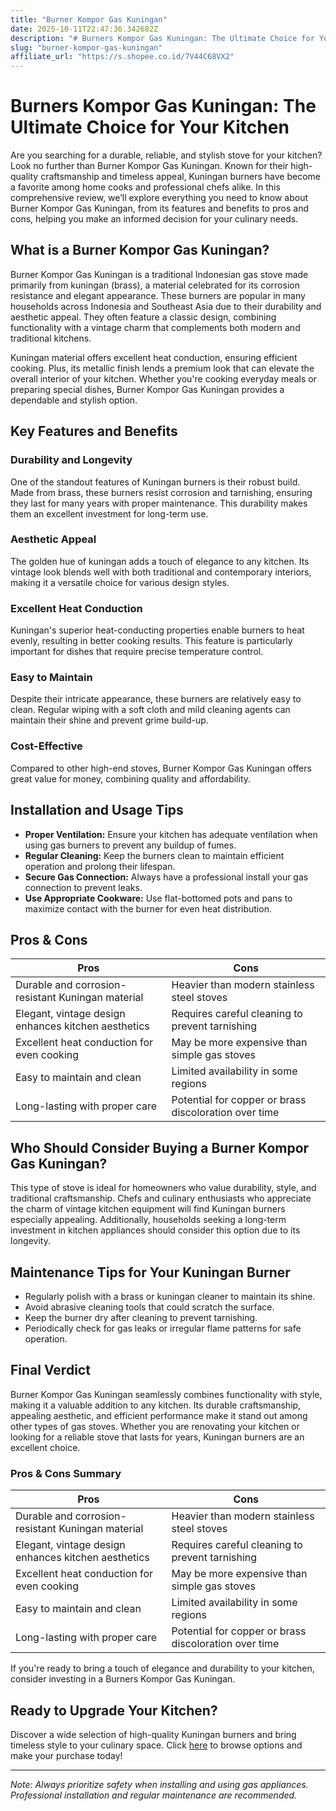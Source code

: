 ```yaml
---
title: "Burner Kompor Gas Kuningan"
date: 2025-10-11T22:47:36.342682Z
description: "# Burners Kompor Gas Kuningan: The Ultimate Choice for Your Kitchen..."
slug: "burner-kompor-gas-kuningan"
affiliate_url: "https://s.shopee.co.id/7V44C68VX2"
---
```

# Burners Kompor Gas Kuningan: The Ultimate Choice for Your Kitchen

Are you searching for a durable, reliable, and stylish stove for your kitchen? Look no further than Burner Kompor Gas Kuningan. Known for their high-quality craftsmanship and timeless appeal, Kuningan burners have become a favorite among home cooks and professional chefs alike. In this comprehensive review, we’ll explore everything you need to know about Burner Kompor Gas Kuningan, from its features and benefits to pros and cons, helping you make an informed decision for your culinary needs.

## What is a Burner Kompor Gas Kuningan?

Burner Kompor Gas Kuningan is a traditional Indonesian gas stove made primarily from kuningan (brass), a material celebrated for its corrosion resistance and elegant appearance. These burners are popular in many households across Indonesia and Southeast Asia due to their durability and aesthetic appeal. They often feature a classic design, combining functionality with a vintage charm that complements both modern and traditional kitchens.

Kuningan material offers excellent heat conduction, ensuring efficient cooking. Plus, its metallic finish lends a premium look that can elevate the overall interior of your kitchen. Whether you're cooking everyday meals or preparing special dishes, Burner Kompor Gas Kuningan provides a dependable and stylish option.

## Key Features and Benefits

### Durability and Longevity

One of the standout features of Kuningan burners is their robust build. Made from brass, these burners resist corrosion and tarnishing, ensuring they last for many years with proper maintenance. This durability makes them an excellent investment for long-term use.

### Aesthetic Appeal

The golden hue of kuningan adds a touch of elegance to any kitchen. Its vintage look blends well with both traditional and contemporary interiors, making it a versatile choice for various design styles.

### Excellent Heat Conduction

Kuningan's superior heat-conducting properties enable burners to heat evenly, resulting in better cooking results. This feature is particularly important for dishes that require precise temperature control.

### Easy to Maintain

Despite their intricate appearance, these burners are relatively easy to clean. Regular wiping with a soft cloth and mild cleaning agents can maintain their shine and prevent grime build-up.

### Cost-Effective

Compared to other high-end stoves, Burner Kompor Gas Kuningan offers great value for money, combining quality and affordability.

## Installation and Usage Tips

- **Proper Ventilation:** Ensure your kitchen has adequate ventilation when using gas burners to prevent any buildup of fumes.
- **Regular Cleaning:** Keep the burners clean to maintain efficient operation and prolong their lifespan.
- **Secure Gas Connection:** Always have a professional install your gas connection to prevent leaks.
- **Use Appropriate Cookware:** Use flat-bottomed pots and pans to maximize contact with the burner for even heat distribution.

## Pros & Cons

| Pros                                                      | Cons                                                     |
|-----------------------------------------------------------|----------------------------------------------------------|
| Durable and corrosion-resistant Kuningan material      | Heavier than modern stainless steel stoves             |
| Elegant, vintage design enhances kitchen aesthetics     | Requires careful cleaning to prevent tarnishing       |
| Excellent heat conduction for even cooking               | May be more expensive than simple gas stoves          |
| Easy to maintain and clean                               | Limited availability in some regions                  |
| Long-lasting with proper care                            | Potential for copper or brass discoloration over time |

## Who Should Consider Buying a Burner Kompor Gas Kuningan?

This type of stove is ideal for homeowners who value durability, style, and traditional craftsmanship. Chefs and culinary enthusiasts who appreciate the charm of vintage kitchen equipment will find Kuningan burners especially appealing. Additionally, households seeking a long-term investment in kitchen appliances should consider this option due to its longevity.

## Maintenance Tips for Your Kuningan Burner

- Regularly polish with a brass or kuningan cleaner to maintain its shine.
- Avoid abrasive cleaning tools that could scratch the surface.
- Keep the burner dry after cleaning to prevent tarnishing.
- Periodically check for gas leaks or irregular flame patterns for safe operation.

## Final Verdict

Burner Kompor Gas Kuningan seamlessly combines functionality with style, making it a valuable addition to any kitchen. Its durable craftsmanship, appealing aesthetic, and efficient performance make it stand out among other types of gas stoves. Whether you are renovating your kitchen or looking for a reliable stove that lasts for years, Kuningan burners are an excellent choice.

### Pros & Cons Summary

| Pros                                                      | Cons                                                     |
|-----------------------------------------------------------|----------------------------------------------------------|
| Durable and corrosion-resistant Kuningan material      | Heavier than modern stainless steel stoves             |
| Elegant, vintage design enhances kitchen aesthetics     | Requires careful cleaning to prevent tarnishing       |
| Excellent heat conduction for even cooking               | May be more expensive than simple gas stoves          |
| Easy to maintain and clean                                | Limited availability in some regions                  |
| Long-lasting with proper care                            | Potential for copper or brass discoloration over time |

If you're ready to bring a touch of elegance and durability to your kitchen, consider investing in a Burners Kompor Gas Kuningan.

## Ready to Upgrade Your Kitchen?

Discover a wide selection of high-quality Kuningan burners and bring timeless style to your culinary space. Click [here](https://s.shopee.co.id/7V44C68VX2) to browse options and make your purchase today!

---

*Note: Always prioritize safety when installing and using gas appliances. Professional installation and regular maintenance are recommended.*